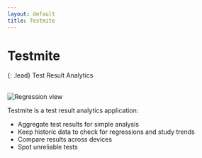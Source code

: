 ```yaml
---
layout: default
title: Testmite
---
```


# Testmite

{: .lead}
Test Result Analytics

<br />
  
<img src="/hive-ci/images/testmite-regressions-01.png" class="col-md-6 pull-right img-responsive" alt="Regression view">

Testmite is a test result analytics application:

* Aggregate test results for simple analysis
* Keep historic data to check for regressions and study trends
* Compare results across devices
* Spot unreliable tests

    
<br />
<br />
<br />
<br />
<br />
<br />  
  
